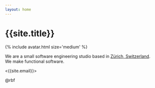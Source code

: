 ```yaml
---
layout: home
---
```


# {{site.title}}

{% include avatar.html size='medium' %}

We are a small software engineering studio based in [Zürich,
Switzerland]. We make functional software.

<{{site.email}}>

@rbf

[Zürich, Switzerland]: https://www.stadt-zuerich.ch/portal/en/index/portraet_der_stadt_zuerich/impressions.html